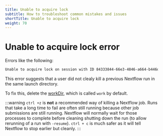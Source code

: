 ```yaml
---
title: Unable to acquire lock
subtitle: How to troubleshoot common mistakes and issues
shortTitle: Unable to acquire lock
weight: 70
---
```


# Unable to acquire lock error

Errors like the following:

```bash
Unable to acquire lock on session with ID 84333844-66e3-4846-a664-b446d070f775
```

This error suggests that a user did not clealy kill a previous Nextflow run in the same launch directory.

To fix this, delete the [workDir](https://www.nextflow.io/docs/latest/config.html#miscellaneous), which is called `work` by default.

:::warning
`ctrl +z` is **not** a recommended way of killing a Nextflow job. Runs that take a long time to fail are often still running because other job submissions are still running. Nextflow will normally wait for those processes to complete before cleaning shutting down the run (to allow rerunning of a run with `-resume`). `ctrl + c` is much safer as it will tell Nextflow to stop earlier but cleanly.
:::
